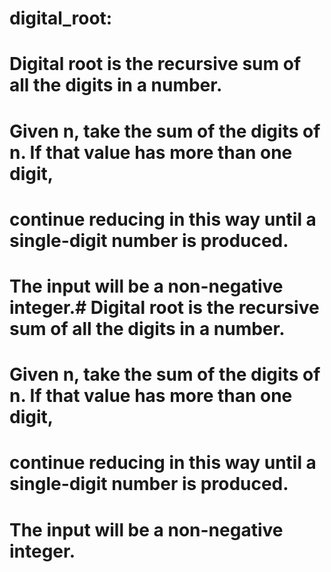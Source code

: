 # digital_root:
# Digital root is the recursive sum of all the digits in a number.
# Given n, take the sum of the digits of n. If that value has more than one digit, 
# continue reducing in this way until a single-digit number is produced. 
# The input will be a non-negative integer.# Digital root is the recursive sum of all the digits in a number.
# Given n, take the sum of the digits of n. If that value has more than one digit, 
# continue reducing in this way until a single-digit number is produced. 
# The input will be a non-negative integer.

